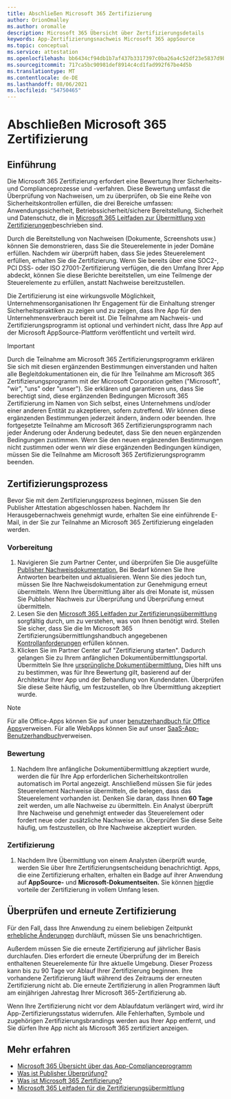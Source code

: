 ```yaml
---
title: Abschließen Microsoft 365 Zertifizierung
author: OrionOmalley
ms.author: oromalle
description: Microsoft 365 Übersicht über Zertifizierungsdetails
keywords: App-Zertifizierungsnachweis Microsoft 365 appSource
ms.topic: conceptual
ms.service: attestation
ms.openlocfilehash: bb6434cf94db1b7af437b3317397c0ba26a4c52df23e5837d9bcab1e98ff7a47
ms.sourcegitcommit: 717ca5bc90981def8914c4cd1fad992f67be4d5b
ms.translationtype: MT
ms.contentlocale: de-DE
ms.lasthandoff: 08/06/2021
ms.locfileid: "54750465"
---
```

# <a name="complete-microsoft-365-certification"></a>Abschließen Microsoft 365 Zertifizierung

## <a name="introduction"></a>Einführung

Die Microsoft 365 Zertifizierung erfordert eine Bewertung Ihrer Sicherheits- und Complianceprozesse und -verfahren. Diese Bewertung umfasst die Überprüfung von Nachweisen, um zu überprüfen, ob Sie eine Reihe von Sicherheitskontrollen erfüllen, die drei Bereiche umfassen: Anwendungssicherheit, Betriebssicherheit/sichere Bereitstellung, Sicherheit und Datenschutz, die in [Microsoft 365 Leitfaden zur Übermittlung von Zertifizierungen](https://docs.microsoft.com/microsoft-365-app-certification/docs/certification-submission-guide)beschrieben sind.

Durch die Bereitstellung von Nachweisen (Dokumente, Screenshots usw.) können Sie demonstrieren, dass Sie die Steuerelemente in jeder Domäne erfüllen. Nachdem wir überprüft haben, dass Sie jedes Steuerelement erfüllen, erhalten Sie die Zertifizierung. Wenn Sie bereits über eine SOC2-, PCI DSS- oder ISO 27001-Zertifizierung verfügen, die den Umfang Ihrer App abdeckt, können Sie diese Berichte bereitstellen, um eine Teilmenge der Steuerelemente zu erfüllen, anstatt Nachweise bereitzustellen. 

Die Zertifizierung ist eine wirkungsvolle Möglichkeit, Unternehmensorganisationen Ihr Engagement für die Einhaltung strenger Sicherheitspraktiken zu zeigen und zu zeigen, dass Ihre App für den Unternehmensverbrauch bereit ist. Die Teilnahme am Nachweis- und Zertifizierungsprogramm ist optional und verhindert nicht, dass Ihre App auf der Microsoft AppSource-Plattform veröffentlicht und verteilt wird.

> [!IMPORTANT]
> Durch die Teilnahme am Microsoft 365 Zertifizierungsprogramm erklären Sie sich mit diesen ergänzenden Bestimmungen einverstanden und halten alle Begleitdokumentationen ein, die für Ihre Teilnahme am Microsoft 365 Zertifizierungsprogramm mit der Microsoft Corporation gelten ("Microsoft", "wir", "uns" oder "unser"). Sie erklären und garantieren uns, dass Sie berechtigt sind, diese ergänzenden Bedingungen Microsoft 365 Zertifizierung im Namen von Sich selbst, eines Unternehmens und/oder einer anderen Entität zu akzeptieren, sofern zutreffend. Wir können diese ergänzenden Bestimmungen jederzeit ändern, ändern oder beenden. Ihre fortgesetzte Teilnahme am Microsoft 365 Zertifizierungsprogramm nach jeder Änderung oder Änderung bedeutet, dass Sie den neuen ergänzenden Bedingungen zustimmen. Wenn Sie den neuen ergänzenden Bestimmungen nicht zustimmen oder wenn wir diese ergänzenden Bedingungen kündigen, müssen Sie die Teilnahme am Microsoft 365 Zertifizierungsprogramm beenden.

## <a name="certification-process"></a>Zertifizierungsprozess

Bevor Sie mit dem Zertifizierungsprozess beginnen, müssen Sie den Publisher Attestation abgeschlossen haben. Nachdem Ihr Herausgebernachweis genehmigt wurde, erhalten Sie eine einführende E-Mail, in der Sie zur Teilnahme an Microsoft 365 Zertifizierung eingeladen werden.

### <a name="preparation"></a>Vorbereitung
1. Navigieren Sie zum Partner Center, und überprüfen Sie Die ausgefüllte [Publisher Nachweisdokumentation.]( https://docs.microsoft.com/microsoft-365-app-certification/docs/attestation) Bei Bedarf können Sie Ihre Antworten bearbeiten und aktualisieren. Wenn Sie dies jedoch tun, müssen Sie Ihre Nachweisdokumentation zur Genehmigung erneut übermitteln. Wenn Ihre Übermittlung älter als drei Monate ist, müssen Sie Publisher Nachweis zur Überprüfung und Überprüfung erneut übermitteln. 
1. Lesen Sie den [Microsoft 365 Leitfaden zur Zertifizierungsübermittlung](https://docs.microsoft.com/microsoft-365-app-certification/docs/certification-submission-guide) sorgfältig durch, um zu verstehen, was von Ihnen benötigt wird. Stellen Sie sicher, dass Sie die Im Microsoft 365 Zertifizierungsübermittlungshandbuch angegebenen [Kontrollanforderungen]( https://docs.microsoft.com/microsoft-365-app-certification/docs/certification-submission-guide#app-certification-criteria) erfüllen können.
1. Klicken Sie im Partner Center auf "Zertifizierung starten". Dadurch gelangen Sie zu Ihrem anfänglichen Dokumentübermittlungsportal. Übermitteln Sie Ihre [ursprüngliche Dokumentübermittlung.](https://docs.microsoft.com/microsoft-365-app-certification/docs/certification-submission-guide#initial-document-submission) Dies hilft uns zu bestimmen, was für Ihre Bewertung gilt, basierend auf der Architektur Ihrer App und der Behandlung von Kundendaten. Überprüfen Sie diese Seite häufig, um festzustellen, ob Ihre Übermittlung akzeptiert wurde.

>[!NOTE]
>Für alle Office-Apps können Sie auf unser [benutzerhandbuch für Office Apps](https://docs.microsoft.com/microsoft-365-app-certification/docs/userguide)verweisen. Für alle WebApps können Sie auf unser [SaaS-App-Benutzerhandbuch](https://docs.microsoft.com/en-us/microsoft-365-app-certification/docs/saasuserguide)verweisen.

### <a name="assessment"></a>Bewertung
1. Nachdem Ihre anfängliche Dokumentübermittlung akzeptiert wurde, werden die für Ihre App erforderlichen Sicherheitskontrollen automatisch im Portal angezeigt. Anschließend müssen Sie für jedes Steuerelement Nachweise übermitteln, die belegen, dass das Steuerelement vorhanden ist. Denken Sie daran, dass Ihnen **60 Tage** zeit werden, um alle Nachweise zu übermitteln. Ein Analyst überprüft Ihre Nachweise und genehmigt entweder das Steuerelement oder fordert neue oder zusätzliche Nachweise an. Überprüfen Sie diese Seite häufig, um festzustellen, ob Ihre Nachweise akzeptiert wurden.
### <a name="certification"></a>Zertifizierung
1. Nachdem Ihre Übermittlung von einem Analysten überprüft wurde, werden Sie über Ihre Zertifizierungsentscheidung benachrichtigt. Apps, die eine Zertifizierung erhalten, erhalten ein Badge auf ihrer Anwendung auf **AppSource-** und **Microsoft-Dokumentseiten.** Sie können [hier](https://docs.microsoft.com/microsoft-365-app-certification/docs/enterprise-app-certification-guide#program-benefits)die vorteile der Zertifizierung in vollem Umfang lesen.

## <a name="review-and-re-certification"></a>Überprüfen und erneute Zertifizierung
Für den Fall, dass Ihre Anwendung zu einem beliebigen Zeitpunkt [erhebliche Änderungen](https://docs.microsoft.com/microsoft-365-app-certification/docs/certification-submission-guide#significant-changes) durchläuft, müssen Sie uns benachrichtigen.

Außerdem müssen Sie die erneute Zertifizierung auf jährlicher Basis durchlaufen. Dies erfordert die erneute Überprüfung der im Bereich enthaltenen Steuerelemente für Ihre aktuelle Umgebung. Dieser Prozess kann bis zu 90 Tage vor Ablauf Ihrer Zertifizierung beginnen. Ihre vorhandene Zertifizierung läuft während des Zeitraums der erneuten Zertifizierung nicht ab. Die erneute Zertifizierung in allen Programmen läuft am einjährigen Jahrestag Ihrer Microsoft 365-Zertifizierung ab.

Wenn Ihre Zertifizierung nicht vor dem Ablaufdatum verlängert wird, wird ihr App-Zertifizierungsstatus widerrufen. Alle Fehlerhaften, Symbole und zugehörigen Zertifizierungsbrandings werden aus Ihrer App entfernt, und Sie dürfen Ihre App nicht als Microsoft 365 zertifiziert anzeigen.



## <a name="learn-more"></a>Mehr erfahren

* [Microsoft 365 Übersicht über das App-Complianceprogramm](~/overview.md)  
* [Was ist Publisher Überprüfung?](https://docs.microsoft.com/azure/active-directory/develop/publisher-verification-overview)
* [Was ist Microsoft 365 Zertifizierung?](~/docs/enterprise-app-certification-guide.md)  
* [Microsoft 365 Leitfaden für die Zertifizierungsübermittlung](~/docs/certification-submission-guide.md)
